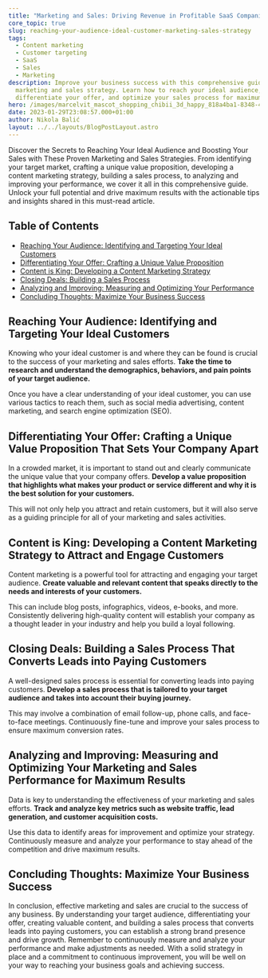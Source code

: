 ```yaml
---
title: "Marketing and Sales: Driving Revenue in Profitable SaaS Companies in 2023"
core_topic: true
slug: reaching-your-audience-ideal-customer-marketing-sales-strategy
tags:
  - Content marketing
  - Customer targeting
  - SaaS
  - Sales
  - Marketing
description: Improve your business success with this comprehensive guide to
  marketing and sales strategy. Learn how to reach your ideal audience,
  differentiate your offer, and optimize your sales process for maximum results.
hero: /images/marcelvit_mascot_shopping_chibii_3d_happy_818a4ba1-8348-4bd0-8d0b-eb0a2f1dcbe7.jpg
date: 2023-01-29T23:08:57.000+01:00
author: Nikola Balić
layout: ../../layouts/BlogPostLayout.astro
---
```

Discover the Secrets to Reaching Your Ideal Audience and Boosting Your Sales with These Proven Marketing and Sales Strategies. From identifying your target market, crafting a unique value proposition, developing a content marketing strategy, building a sales process, to analyzing and improving your performance, we cover it all in this comprehensive guide. Unlock your full potential and drive maximum results with the actionable tips and insights shared in this must-read article.

## Table of Contents
- [Reaching Your Audience: Identifying and Targeting Your Ideal Customers](#reaching-your-audience)
- [Differentiating Your Offer: Crafting a Unique Value Proposition](#differentiating-your-offer)
- [Content is King: Developing a Content Marketing Strategy](#content-is-king)
- [Closing Deals: Building a Sales Process](#closing-deals)
- [Analyzing and Improving: Measuring and Optimizing Your Performance](#analyzing-and-improving)
- [Concluding Thoughts: Maximize Your Business Success](#conclusion)

<a id="reaching-your-audience"></a>
## Reaching Your Audience: Identifying and Targeting Your Ideal Customers

Knowing who your ideal customer is and where they can be found is crucial to the success of your marketing and sales efforts. **Take the time to research and understand the demographics, behaviors, and pain points of your target audience.**

Once you have a clear understanding of your ideal customer, you can use various tactics to reach them, such as social media advertising, content marketing, and search engine optimization (SEO).

<a id="differentiating-your-offer"></a>
## Differentiating Your Offer: Crafting a Unique Value Proposition That Sets Your Company Apart

In a crowded market, it is important to stand out and clearly communicate the unique value that your company offers. **Develop a value proposition that highlights what makes your product or service different and why it is the best solution for your customers.**

This will not only help you attract and retain customers, but it will also serve as a guiding principle for all of your marketing and sales activities.

<a id="content-is-king"></a>
## Content is King: Developing a Content Marketing Strategy to Attract and Engage Customers

Content marketing is a powerful tool for attracting and engaging your target audience. **Create valuable and relevant content that speaks directly to the needs and interests of your customers.**

This can include blog posts, infographics, videos, e-books, and more. Consistently delivering high-quality content will establish your company as a thought leader in your industry and help you build a loyal following.

<a id="closing-deals"></a>
## Closing Deals: Building a Sales Process That Converts Leads into Paying Customers

A well-designed sales process is essential for converting leads into paying customers. **Develop a sales process that is tailored to your target audience and takes into account their buying journey.**

This may involve a combination of email follow-up, phone calls, and face-to-face meetings. Continuously fine-tune and improve your sales process to ensure maximum conversion rates.

<a id="analyzing-and-improving"></a>
## Analyzing and Improving: Measuring and Optimizing Your Marketing and Sales Performance for Maximum Results

Data is key to understanding the effectiveness of your marketing and sales efforts. **Track and analyze key metrics such as website traffic, lead generation, and customer acquisition costs.**

Use this data to identify areas for improvement and optimize your strategy. Continuously measure and analyze your performance to stay ahead of the competition and drive maximum results.

<a id="conclusion"></a>
## Concluding Thoughts: Maximize Your Business Success

In conclusion, effective marketing and sales are crucial to the success of any business. By understanding your target audience, differentiating your offer, creating valuable content, and building a sales process that converts leads into paying customers, you can establish a strong brand presence and drive growth. Remember to continuously measure and analyze your performance and make adjustments as needed. With a solid strategy in place and a commitment to continuous improvement, you will be well on your way to reaching your business goals and achieving success.